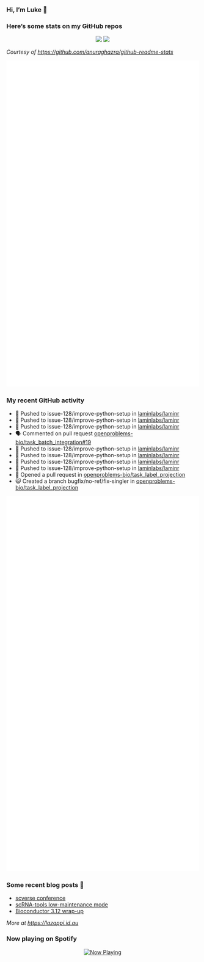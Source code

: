 
<!-- README.md is generated from README.Rmd. Please edit that file -->

### Hi, I’m Luke 👋

<!--
**lazappi/lazappi** is a ✨ _special_ ✨ repository because its `README.md` (this file) appears on your GitHub profile.
&#10;Here are some ideas to get you started:
&#10;- 🔭 I’m currently working on ...
- 🌱 I’m currently learning ...
- 👯 I’m looking to collaborate on ...
- 🤔 I’m looking for help with ...
- 💬 Ask me about ...
- 📫 How to reach me: ...
- 😄 Pronouns: ...
- ⚡ Fun fact: ...
-->

### Here’s some stats on my GitHub repos

<p align="center">
<img src="https://github-readme-stats.vercel.app/api?username=lazappi&count_private=true&show_icons=true&theme=buefy&hide_title=True">
<img src="https://github-readme-stats.vercel.app/api/top-langs/?username=lazappi&hide=html&theme=buefy&layout=compact">
</p>

*Courtesy of <https://github.com/anuraghazra/github-readme-stats>*

<p align="center" style="width:100%;">
<img src="https://github.com/lazappi/lazappi/raw/main/github-intro.svg">
</p>

### My recent GitHub activity

- 📨 Pushed to issue-128/improve-python-setup in
  [laminlabs/laminr](https://github.com/laminlabs/laminr)
- 📨 Pushed to issue-128/improve-python-setup in
  [laminlabs/laminr](https://github.com/laminlabs/laminr)
- 📨 Pushed to issue-128/improve-python-setup in
  [laminlabs/laminr](https://github.com/laminlabs/laminr)
- 🗣 Commented on pull request
  [openproblems-bio/task_batch_integration#19](https://github.com/openproblems-bio/task_batch_integration#19)
- 📨 Pushed to issue-128/improve-python-setup in
  [laminlabs/laminr](https://github.com/laminlabs/laminr)
- 📨 Pushed to issue-128/improve-python-setup in
  [laminlabs/laminr](https://github.com/laminlabs/laminr)
- 📨 Pushed to issue-128/improve-python-setup in
  [laminlabs/laminr](https://github.com/laminlabs/laminr)
- 📨 Pushed to issue-128/improve-python-setup in
  [laminlabs/laminr](https://github.com/laminlabs/laminr)
- 🤔 Opened a pull request in
  [openproblems-bio/task_label_projection](https://github.com/openproblems-bio/task_label_projection)
- 😺 Created a branch bugfix/no-ref/fix-singler in
  [openproblems-bio/task_label_projection](https://github.com/openproblems-bio/task_label_projection)

<p align="center" style="width:100%;">
<img src="https://github.com/lazappi/lazappi/raw/main/github-status.svg">
</p>

### Some recent blog posts 📝

- [scverse
  conference](https://lazappi.id.au/posts/2024-09-15-scverse-conference/)
- [scRNA-tools low-maintenance
  mode](https://lazappi.id.au/posts/2024-03-04-scRNAtools-low-maintenance/)
- [Bioconductor 3.12
  wrap-up](https://lazappi.id.au/posts/2020-10-30-bioconductor-3-12-wrap-up/)

*More at <https://lazappi.id.au>*

<!-- ### My latest tweet 👇 and retweet 👉 -->

### Now playing on Spotify

<p align="center">
<a href="https://now-playing-profile.lazappi.vercel.app/now-playing?open">
<img src="https://now-playing-profile.lazappi.vercel.app/now-playing" width="256" height="64" alt="Now Playing">
</a>
</p>
